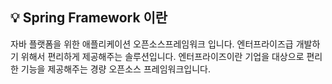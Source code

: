 ## 💡 Spring Framework 이란
자바 플랫폼을 위한 애플리케이션 오픈소스프레임워크 입니다. 엔터프라이즈급 개발하기 위해서 편리하게 제공해주는 솔루션입니다.
엔터프라이즈이란 기업을 대상으로 편리한 기능을 제공해주는 경량 오픈소스 프레임워크입니다. 
